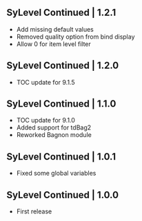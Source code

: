SyLevel Continued | 1.2.1
-------------------------
- Add missing default values
- Removed quality option from bind display
- Allow 0 for item level filter

SyLevel Continued | 1.2.0
-------------------------
- TOC update for 9.1.5

SyLevel Continued | 1.1.0
-------------------------
- TOC update for 9.1.0
- Added support for tdBag2
- Reworked Bagnon module

SyLevel Continued | 1.0.1
-------------------------
- Fixed some global variables

SyLevel Continued | 1.0.0
-------------------------
- First release
